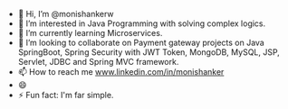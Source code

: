 - 👋 Hi, I’m @monishankerw
- 👀 I’m interested in Java Programming with solving complex logics.
- 🌱 I’m currently learning Microservices.
- 💞️ I’m looking to collaborate on Payment gateway projects on Java SpringBoot, Spring Security with JWT Token, MongoDB, MySQL, JSP, Servlet, JDBC and Spring MVC framework.
- 📫 How to reach me www.linkedin.com/in/monishanker
- 😄 
- ⚡ Fun fact: I'm far simple.

<!---
monishankerw/monishankerw is a ✨ special ✨ repository because its `README.md` (this file) appears on your GitHub profile.
You can click the Preview link to take a look at your changes.
--->
